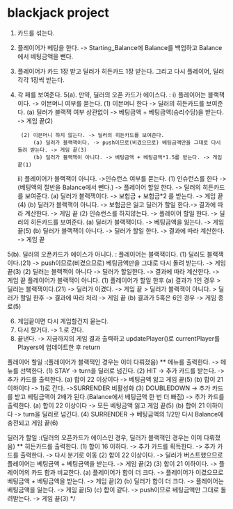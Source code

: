 # blackjack project

1. 카드를 섞는다.
2. 플레이어가 베팅을 한다. -> Starting_Balance에 Balance를 백업하고 Balance에서 베팅금액을 뺀다.
3. 플레이어가 카드 1장 받고 딜러가 히든카드 1장 받는다. 그리고 다시 플레이어, 딜러 각각 1장씩 받는다.
4. 각 패를 보여준다.
5(a). 만약, 딜러의 오픈 카드가 에이스다. :
    i) 플레이어는 블랙잭이다. -> 이븐머니 여부를 묻는다.
        (1) 이븐머니 한다 -> 딜러의 히든카드를 보여준다. (a) 딜러가 블랙잭 여부 상관없이 -> 베팅금액 + 베팅금액(승리수당)을 받는다. -> 게임 끝(2)

        (2) 이븐머니 하지 않는다. -> 딜러의 히든카드를 보여준다. 
            (a) 딜러가 블랙잭이다. -> push이므로(비겼으므로) 베팅금액만을 그대로 다시 돌려 받는다. -> 게임 끝(3) 
            (b) 딜러가 블랙잭이 아니다. -> 베팅금액 + 베팅금액*1.5를 받는다. -> 게임 끝(1)

    ii) 플레이어가 블랙잭이 아니다. ->인슈런스 여부를 묻는다. 
        (1) 인슈런스를 한다 -> (베팅액의 절반을 Balance에서 뺀다.) -> 플레이어 할일 한다. -> 딜러의 히든카드를 보여준다. 
            (a) 딜러가 블랙잭이다. -> 보험금 + 보험금*2 를 받는다. -> 게임 끝(4) 
            (b) 딜러가 블랙잭이 아니다. -> 보험금은 잃고 딜러가 할일 한다.-> 결과에 따라 계산한다. -> 게임 끝 
        (2) 인슈런스를 하지않는다. -> 플레이어 할일 한다. -> 딜러의 히든카드를 보여준다. 
            (a) 딜러가 블랙잭이다. -> 베팅금액을 잃는다. -> 게임 끝(5) 
            (b) 딜러가 블랙잭이 아니다. -> 딜러가 할일 한다. -> 결과에 따라 계산한다. -> 게임 끝

5(b). 딜러의 오픈카드가 에이스가 아니다. :
플레이어는 블랙잭이다. (1) 딜러도 블랙잭이다.(21) -> push이므로(비겼으므로) 베팅금액만을 그대로 다시 돌려 받는다. -> 게임 끝(3) (2) 딜러는 블랙잭이 아니다 -> 딜러가 할일한다. -> 결과에 따라 계산한다. -> 게임 끝
플레이어가 블랙잭이 아니다. (1) 플레이어가 할일 한후 (a) 결과가 1인 경우 > 딜러는 블랙잭이다.(21) -> 딜러가 이겼다. -> 게임 끝 > 딜러가 블랙잭이 아니다. > 딜러가 할일 한후 -> 결과에 따라 처리 -> 게임 끝 (b) 결과가 5혹은 6인 경우 -> 게임 종료(5)

6. 게임끝이면 다시 게임할건지 묻는다.
7. 다시 할거다. -> 1.로 간다.
8. 끝낸다. -> 지금까지의 게임 결과 출력하고 updatePlayer()로 currentPlayer를 Players에 업데이트한 후 return

플레이어 할일 :(플레이어가 블랙잭인 경우는 이미 다뤄졌음) ** 메뉴를 출력한다. -> 메뉴를 선택한다. (1) STAY -> turn을 딜러로 넘긴다. (2) HIT -> 추가 카드를 받는다. -> 추가 카드를 출력한다. (a) 합이 22 이상이다 -> 베팅금액 잃고 게임 끝(5) (b) 합이 21 이하이다 -> 1)로 간다. ->SURRENDER 비활성화 (3) DOUBLEDOWN -> 추가 카드를 받고 베팅금액이 2배가 된다.(Balance에서 베팅금액 한 번 더 빠짐) -> 추가 카드를 출력한다. (a) 합이 22 이상이다 -> 모든 베팅금액 잃고 게임 끝(5) (b) 합이 21 이하이다 -> turn을 딜러로 넘긴다. (4) SURRENDER -> 베팅금액의 1/2만 다시 Balance에 충전되고 게임 끝(6)

딜러가 할일 :(딜러의 오픈카드가 에이스인 경우, 딜러가 블랙잭인 경우는 이미 다뤄졌음) ** 히든카드를 출력한다. (1) 합이 16 이하다. -> 추가 카드를 획득한다. -> 추가 카드를 출력한다. -> 다시 분기로 이동 (2) 합이 22 이상이다. -> 딜러가 버스트했으므로 플레이어는 베팅금액 + 베팅금액을 받는다. -> 게임 끝(2) (3) 합이 21 이하이다. -> 플레이어의 카드 합과 비교한다. (a) 플레이어가 합이 더 크다. -> 플레이어가 이겼으므로 베팅금액 + 베팅금액을 받는다. -> 게임 끝(2) (b) 딜러가 합이 더 크다. -> 플레이어는 베팅금액을 잃는다. -> 게임 끝(5) (c) 합이 같다. -> push이므로 베팅금액만 그대로 돌려받는다. -> 게임 끝(3) */